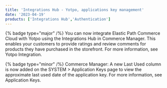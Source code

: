 ```yaml
---
title: 'Integrations Hub - Yotpo, applications key management'
date: '2023-04-19'
products: ['Integrations Hub','Authentication']
---
```

{% badge type="major" /%}
You can now integrate Elastic Path Commerce Cloud with Yotpo using the Integrations Hub in Commerce Manager. This enables your customers to provide ratings and review comments for products they have purchased in the storefront. For more information, see Yotpo Integration.

{% badge type="minor" /%} Commerce Manager: A new Last Used column is now added on the SYSTEM > Application Keys page to view the approximate last used date of the application key. For more information, see Application Keys.
